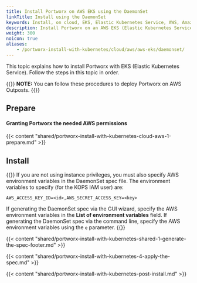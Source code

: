 ```yaml
---
title: Install Portworx on AWS EKS using the DaemonSet
linkTitle: Install using the DaemonSet
keywords: Install, on cloud, EKS, Elastic Kubernetes Service, AWS, Amazon Web Services, Kubernetes, k8s
description: Install Portworx on an AWS EKS (Elastic Kubernetes Service) cluster.
weight: 300
noicon: true
aliases:
    - /portworx-install-with-kubernetes/cloud/aws/aws-eks/daemonset/
---
```


This topic explains how to install Portworx with EKS (Elastic Kubernetes Service). Follow the steps in this topic in order.

{{<info>}}
**NOTE:** You can follow these procedures to deploy Portworx on AWS Outposts.
{{</info>}}

## Prepare

#### Granting Portworx the needed AWS permissions

{{< content "shared/portworx-install-with-kubernetes-cloud-aws-1-prepare.md" >}}

## Install

{{<info>}}
If you are not using instance privileges, you must also specify AWS environment variables in the DaemonSet spec file. The environment variables to specify \(for the KOPS IAM user\) are:

`AWS_ACCESS_KEY_ID=<id>,AWS_SECRET_ACCESS_KEY=<key>`

If generating the DaemonSet spec via the GUI wizard, specify the AWS environment variables in the **List of environment variables** field. If generating the DaemonSet spec via the command line, specify the AWS environment variables using the `e` parameter.
{{</info>}}

{{< content "shared/portworx-install-with-kubernetes-shared-1-generate-the-spec-footer.md" >}}

{{< content "shared/portworx-install-with-kubernetes-4-apply-the-spec.md" >}}

{{< content "shared/portworx-install-with-kubernetes-post-install.md" >}}
